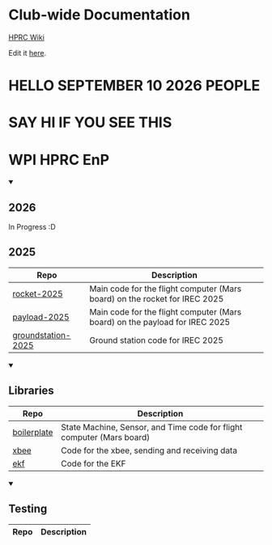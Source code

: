 # Club-wide Documentation
[HPRC Wiki](https://wpihprc-wiki.readthedocs.io/en/latest/#)

Edit it [here](https://github.com/WPI-HPRC/hprc_wiki).

# HELLO SEPTEMBER 10 2026 PEOPLE
# SAY HI IF YOU SEE THIS

# WPI HPRC EnP

<details open>

<summary>

## 2026
In Progress :D

## 2025
  
</summary>
  
|Repo|Description|
|----|-----------|
|[rocket-2025](https://github.com/wpi-hprc/rocket-2025)|Main code for the flight computer (Mars board) on the rocket for IREC 2025|
|[payload-2025](https://github.com/wpi-hprc/payload-2025)|Main code for the flight computer (Mars board) on the payload for IREC 2025|
|[groundstation-2025](https://github.com/WPI-HPRC/groundstation-2025)|Ground station code for IREC 2025|
  
</details>

<details open>

<summary>

## Libraries
  
</summary>
  
|Repo|Description|
|----|-----------|
|[boilerplate](https://github.com/WPI-HPRC/boilerplate)|State Machine, Sensor, and Time code for flight computer (Mars board)|
|[xbee](https://github.com/WPI-HPRC/xbee)|Code for the xbee, sending and receiving data|
|[ekf](https://github.com/WPI-HPRC/ekf-implementation)|Code for the EKF|

</details>

<details open>

<summary>

## Testing
  
</summary>
  
|Repo|Description|
|----|-----------|

</details>

